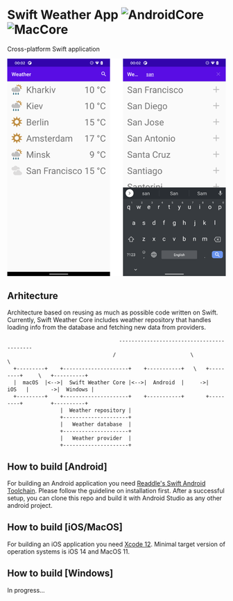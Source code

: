 # Swift Weather App ![AndroidCore](https://github.com/andriydruk/swift-weather-app/workflows/AndroidCore/badge.svg) ![MacCore](https://github.com/andriydruk/swift-weather-app/workflows/MacCore/badge.svg)
Cross-platform Swift application 

![GitHub Logo](./doc/device-2020-04-21-000209.png)

## Arhitecture

Architecture based on reusing as much as possible code written on Swift. Currently, Swift Weather Core includes weather repository that handles loading info from the database and fetching new data from providers.

```
                                    ------------------------------------------
                                  /                        \                   \
  +---------+    +---------------------+    +-----------+   \   +---------+     \   +----------+
  |  macOS  |<-->|  Swift Weather Core |<-->|  Android  |     ->|   iOS   |       ->|  Windows |
  +---------+    +---------------------+    +-----------+       +---------+         +----------+
                 |  Weather repository |
                 +---------------------+
                 |   Weather database  |
                 +---------------------+
                 |   Weather provider  |
                 +---------------------+
```



## How to build [Android]

For building an Android application you need [Readdle's Swift Android Toolchain](https://github.com/readdle/swift-android-toolchain#installation). Please follow the guideline on installation first.
After a successful setup, you can clone this repo and build it with Android Studio as any other android project. 


## How to build [iOS/MacOS]

For building an iOS application you need [Xcode 12](https://developer.apple.com/services-account/download?path=/Developer_Tools/Xcode_12_beta/Xcode_12_beta.xip). Minimal target version of operation systems is iOS 14 and MacOS 11.


## How to build [Windows]

In progress...
